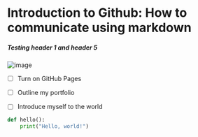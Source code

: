 # Introduction to Github: How to communicate using markdown


##### Testing header 1 and header 5



![image](https://github.com/user-attachments/assets/ced67aa2-39cf-41b6-a5b5-5f41506c4c58)


- [ ] Turn on GitHub Pages
- [ ] Outline my portfolio
- [ ] Introduce myself to the world



```python
def hello():
    print("Hello, world!")


